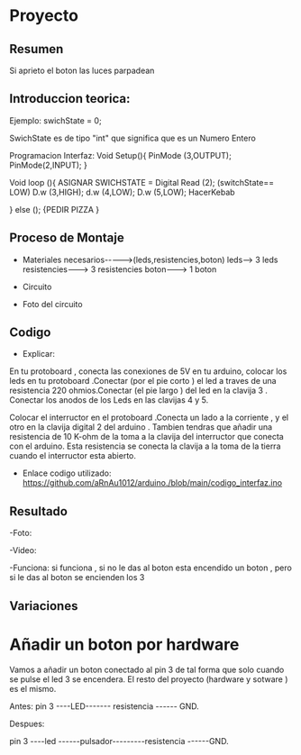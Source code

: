 # Proyecto

## Resumen

Si aprieto el boton las luces parpadean 

## Introduccion teorica:

Ejemplo:
swichState = 0;

SwichState es de tipo "int" 
que significa que es un Numero Entero

Programacion Interfaz:
Void Setup(){
      PinMode (3,OUTPUT);
      PinMode(2,INPUT);
      }
      
Void loop (){ ASIGNAR SWICHSTATE = Digital Read (2);
(switchState== LOW)
 D.w (3,HIGH);
 d.w (4,LOW);
 D.w (5,LOW);
 HacerKebab
 
 }
 else (); 
 {PEDIR PIZZA }
 
 ## Proceso de Montaje
 
  - Materiales necesarios----->(leds,resistencies,boton)
  leds--> 3 leds
  resistencies---> 3 resistencies 
  boton---> 1 boton
  
   
  - Circuito
  
  - Foto del circuito

  ## Codigo 
   - Explicar:
   
   En tu protoboard , conecta las conexiones de 5V en tu arduino, colocar los leds en tu protoboard .Conectar (por el pie corto ) el led a traves de una resistencia 220 ohmios.Conectar (el pie largo ) del led en la clavija 3 . Conectar los anodos de los Leds en las clavijas 4 y 5.
   
   Colocar el interructor en el protoboard .Conecta un lado a la corriente , y el otro en la clavija digital 2 del arduino . Tambien tendras que añadir una resistencia de 10 K-ohm de la toma a la clavija del interructor que conecta con el arduino. Esta resistencia se conecta la clavija a la toma de la tierra cuando el interructor esta abierto.
   
 
   
   - Enlace codigo utilizado:
  https://github.com/aRnAu1012/arduino./blob/main/codigo_interfaz.ino

  
   ## Resultado 
  -Foto:
  
  -Video:
  
  -Funciona: si funciona , si no le das al boton esta encendido un boton , pero si le das al boton se encienden los 3 
  
   ## Variaciones 
   
   # Añadir un boton por hardware 
   
   Vamos a añadir un boton conectado al pin 3 de tal forma que solo cuando se pulse el led 3 se encendera.
   El resto del proyecto (hardware y sotware ) es el mismo.
   
   Antes:
   pin 3 ----LED------- resistencia ------ GND.
   
   Despues:
   
   pin 3 ----led ------pulsador---------resistencia ------GND.
   
   
   
   

